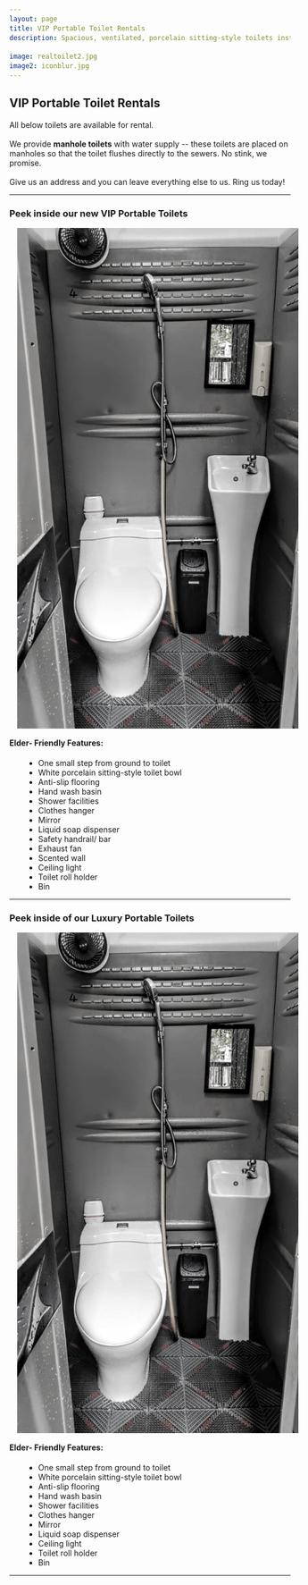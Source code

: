 ```yaml
---
layout: page
title: VIP Portable Toilet Rentals
description: Spacious, ventilated, porcelain sitting-style toilets installed with elderly-friendly features. 

image: realtoilet2.jpg
image2: iconblur.jpg
---
```


<section>
<h2>VIP Portable Toilet Rentals</h2>
All below toilets are available for rental. <br /><br />
We provide <b>manhole toilets</b> with water supply -- these toilets are placed on manholes so that the toilet flushes directly to the sewers. No stink, we promise. <br /><br />
Give us an address and you can leave everything else to us. Ring us today! 
<hr />
<h3><b>Peek inside our new </b>VIP Portable Toilets</h3>
<div class="box alt">
	<div class="row uniform 50%">
		<div class="6u"><span class="image fit" style="padding: 1em"><img src="assets/images/realtoilet1.jpg" alt="" /></span></div>
		<div class="6u">
		<h4 style="margin-top: 1em">Elder- Friendly Features:</h4>
		<ul>
			<li style="margin-left: 2em">One small step from ground to toilet</li>
			<li style="margin-left: 2em">White porcelain sitting-style toilet bowl</li>
			<li style="margin-left: 2em">Anti-slip flooring</li>
			<li style="margin-left: 2em">Hand wash basin</li>
			<li style="margin-left: 2em">Shower facilities</li>
			<li style="margin-left: 2em">Clothes hanger</li>
			<li style="margin-left: 2em">Mirror</li>
			<li style="margin-left: 2em">Liquid soap dispenser</li>
			<li style="margin-left: 2em">Safety handrail/ bar</li>
			<li style="margin-left: 2em">Exhaust fan</li>
			<li style="margin-left: 2em">Scented wall</li>
			<li style="margin-left: 2em">Ceiling light</li>
			<li style="margin-left: 2em">Toilet roll holder</li>
			<li style="margin-left: 2em">Bin</li>
		</ul>
		</div>
	</div>
</div>
<hr />
<h3><b>Peek inside of our </b>Luxury Portable Toilets</h3>
<div class="box alt">
	<div class="row uniform 50%">
		<div class="6u"><span class="image fit" style="padding: 1em"><img src="assets/images/realtoilet1.jpg" alt="" /></span></div>
		<div class="6u">
		<h4 style="margin-top: 1em">Elder- Friendly Features:</h4>
		<ul>
			<li style="margin-left: 2em">One small step from ground to toilet</li>
			<li style="margin-left: 2em">White porcelain sitting-style toilet bowl</li>
			<li style="margin-left: 2em">Anti-slip flooring</li>
			<li style="margin-left: 2em">Hand wash basin</li>
			<li style="margin-left: 2em">Shower facilities</li>
			<li style="margin-left: 2em">Clothes hanger</li>
			<li style="margin-left: 2em">Mirror</li>
			<li style="margin-left: 2em">Liquid soap dispenser</li>
			<li style="margin-left: 2em">Ceiling light</li>
			<li style="margin-left: 2em">Toilet roll holder</li>
			<li style="margin-left: 2em">Bin</li>
		</ul>
		</div>
	</div>
</div>
<hr/>
</section>